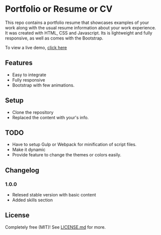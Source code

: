 # Portfolio  or Resume or CV
This repo contains a portfolio resume that showcases examples of your work along with the usual resume information about your work experience.
It was created with HTML, CSS and Javascript. Its is lightweight and fully responsive, as well as comes with the Bootstrap.

To view a live demo, [click here](http://patilbhavi.github.io/portfolio/)

## Features
* Easy to integrate
* Fully responsive
* Bootstrap with few animations.

## Setup
* Clone the repository
* Replaced the content with your's info.

## TODO
* Have to setup Gulp or Webpack for minification of script files.
* Make it dynamic
* Provide feature to change the themes or colors easily.

## Changelog

### 1.0.0

* Relesed stable version with basic content
* Added skills section
## License

Completely free (MIT)! See [LICENSE.md](LICENSE.md) for more.